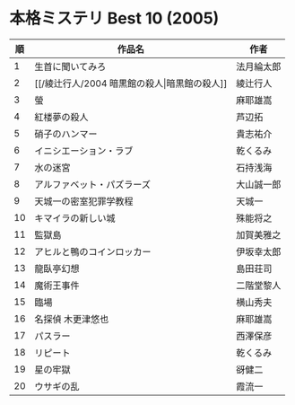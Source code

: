 # 本格ミステリ Best 10 (2005)

| 順   | 作品名                           | 作者    |
| --- | ----------------------------- | ----- |
| 1   | 生首に聞いてみろ                      | 法月綸太郎 |
| 2   | [[/綾辻行人/2004 暗黒館の殺人\|暗黒館の殺人]] | 綾辻行人  |
| 3   | 螢                             | 麻耶雄嵩  |
| 4   | 紅楼夢の殺人                        | 芦辺拓   |
| 5   | 硝子のハンマー                       | 貴志祐介  |
| 6   | イニシエーション・ラブ                   | 乾くるみ  |
| 7   | 水の迷宮                          | 石持浅海  |
| 8   | アルファベット・パズラーズ                 | 大山誠一郎 |
| 9   | 天城一の密室犯罪学教程                   | 天城一   |
| 10  | キマイラの新しい城                     | 殊能将之  |
| 11  | 監獄島                           | 加賀美雅之 |
| 12  | アヒルと鴨のコインロッカー                 | 伊坂幸太郎 |
| 13  | 龍臥亭幻想                         | 島田荘司  |
| 14  | 魔術王事件                         | 二階堂黎人 |
| 15  | 臨場                            | 横山秀夫  |
| 16  | 名探偵 木更津悠也                     | 麻耶雄嵩  |
| 17  | パスラー                          | 西澤保彦  |
| 18  | リピート                          | 乾くるみ  |
| 19  | 星の牢獄                          | 谺健二   |
| 20  | ウサギの乱                         | 霞流一   |